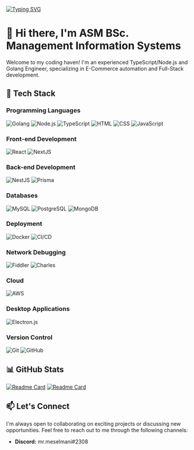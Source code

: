 [![Typing SVG](https://readme-typing-svg.herokuapp.com?font=Courier+new&color=%23808080&size=40&width=800&duration=6969&lines=Hi+there%2C+I'm+ASM+%F0%9F%91%8B)](https://git.io/typing-svg)

# 👋 Hi there, I'm ASM BSc. Management Information Systems

Welcome to my coding haven! I'm an experienced TypeScript/Node.js and Golang Engineer, specializing in E-Commerce automation and Full-Stack development.

## 🚀 Tech Stack

### Programming Languages
![Golang](https://img.shields.io/badge/Golang-%2300ADD8?style=for-the-badge&logo=go&logoColor=white)
![Node.js](https://img.shields.io/badge/Node.js-%23339933?style=for-the-badge&logo=node.js&logoColor=white)
![TypeScript](https://img.shields.io/badge/TypeScript-%23007ACC?style=for-the-badge&logo=typescript&logoColor=white)
![HTML](https://img.shields.io/badge/HTML-%23E34F26?style=for-the-badge&logo=html5&logoColor=white)
![CSS](https://img.shields.io/badge/CSS-%231572B6?style=for-the-badge&logo=css3&logoColor=white)
![JavaScript](https://img.shields.io/badge/JavaScript-%23F7DF1E?style=for-the-badge&logo=javascript&logoColor=black)

### Front-end Development
![React](https://img.shields.io/badge/React-%2361DAFB?style=for-the-badge&logo=react&logoColor=white)
![NextJS](https://img.shields.io/badge/Next.js-%23000000?style=for-the-badge&logo=next.js&logoColor=white)

### Back-end Development
![NestJS](https://img.shields.io/badge/NestJS-%23E0234E?style=for-the-badge&logo=nestjs&logoColor=white)
![Prisma](https://img.shields.io/badge/Prisma-%232D3748?style=for-the-badge&logo=prisma&logoColor=white)

### Databases
![MySQL](https://img.shields.io/badge/MySQL-%2300758F?style=for-the-badge&logo=mysql&logoColor=white)
![PostgreSQL](https://img.shields.io/badge/PostgreSQL-%23336791?style=for-the-badge&logo=postgresql&logoColor=white)
![MongoDB](https://img.shields.io/badge/MongoDB-%2347A248?style=for-the-badge&logo=mongodb&logoColor=white)

### Deployment
![Docker](https://img.shields.io/badge/Docker-%232496ED?style=for-the-badge&logo=docker&logoColor=white)
![CI/CD](https://img.shields.io/badge/CI%2FCD-%2343853D?style=for-the-badge&logo=jenkins&logoColor=white)

### Network Debugging
![Fiddler](https://img.shields.io/badge/Fiddler-%23F05239?style=for-the-badge&logo=fiddler&logoColor=white)
![Charles](https://img.shields.io/badge/Charles-%23000000?style=for-the-badge&logo=charles&logoColor=white)

### Cloud
![AWS](https://img.shields.io/badge/AWS-%23232F3E?style=for-the-badge&logo=amazon-aws&logoColor=white)

### Desktop Applications
![Electron.js](https://img.shields.io/badge/Electron.js-%2376BBEC?style=for-the-badge&logo=electron&logoColor=white)

### Version Control
![Git](https://img.shields.io/badge/Git-%23F05032?style=for-the-badge&logo=git&logoColor=white)
![GitHub](https://img.shields.io/badge/GitHub-%23181717?style=for-the-badge&logo=github&logoColor=white)

## 📊 GitHub Stats

[![Readme Card](https://github-readme-stats.vercel.app/api?username=mr-meselmani&theme=github_dark&hide=contribs,issues&show_icons=true&hide_border=true)](https://github.com/mr-meselmani) [![Readme Card](https://github-readme-stats.vercel.app/api/top-langs/?username=mr-meselmani&theme=github_dark&layout=compact&hide_border=true)](https://github.com/mr-meselmani)

## 📫 Let's Connect

I'm always open to collaborating on exciting projects or discussing new opportunities. Feel free to reach out to me through the following channels:

- **Discord:** mr.meselmani#2308
